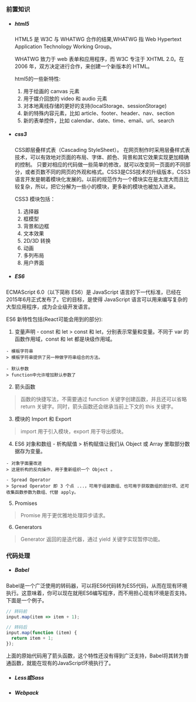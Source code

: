 ### 前置知识
- ##### html5   
  HTML5 是 W3C 与 WHATWG 合作的结果,WHATWG 指 Web Hypertext Application Technology Working Group。

  WHATWG 致力于 web 表单和应用程序，而 W3C 专注于 XHTML 2.0。在 2006 年，双方决定进行合作，来创建一个新版本的 HTML。

  html5的一些新特性:
  1. 用于绘画的 canvas 元素
  2. 用于媒介回放的 video 和 audio 元素
  3. 对本地离线存储的更好的支持(localStorage、sessionStorage)
  4. 新的特殊内容元素，比如 article、footer、header、nav、section
  5. 新的表单控件，比如 calendar、date、time、email、url、search

- ##### css3   
  CSS即层叠样式表（Cascading StyleSheet）。 在网页制作时采用层叠样式表技术，可以有效地对页面的布局、字体、颜色、背景和其它效果实现更加精确的控制。 只要对相应的代码做一些简单的修改，就可以改变同一页面的不同部分，或者页数不同的网页的外观和格式。CSS3是CSS技术的升级版本，CSS3语言开发是朝着模块化发展的。以前的规范作为一个模块实在是太庞大而且比较复杂，所以，把它分解为一些小的模块，更多新的模块也被加入进来。

  CSS3 模块包括：
  1. 选择器
  2. 框模型
  3. 背景和边框
  4. 文本效果
  5. 2D/3D 转换
  6. 动画
  7. 多列布局
  8. 用户界面

- ##### ES6
ECMAScript 6.0（以下简称 ES6）是 JavaScript 语言的下一代标准，已经在2015年6月正式发布了。它的目标，是使得 JavaScript 语言可以用来编写复杂的大型应用程序，成为企业级开发语言。

  ES6 新特性包括(React可能会用到的部分):
  1. 变量声明
    - const 和 let
    > const 和 let，分别表示常量和变量。不同于 var 的函数作用域，const 和 let 都是块级作用域。

    - 模板字符串
    > 模板字符串提供了另一种做字符串组合的方法。

    - 默认参数
    > function中允许增加默认参数了

  2. 箭头函数
  > 函数的快捷写法，不需要通过 function 关键字创建函数，并且还可以省略 return 关键字。同时，箭头函数还会继承当前上下文的 this 关键字。

  3. 模块的 Import 和 Export
  > import 用于引入模块，export 用于导出模块。

  4. ES6 对象和数组
    - 析构赋值
    > 析构赋值让我们从 Object 或 Array 里取部分数据存为变量。

    - 对象字面量改进
    > 这是析构的反向操作，用于重新组织一个 Object 。

    - Spread Operator
    > Spread Operator 即 3 个点 ...，可用于组装数组、也可用于获取数组的部分项、还可收集函数参数为数组、代替 apply。

  5. Promises
  > Promise 用于更优雅地处理异步请求。

  6. Generators
  > Generator 返回的是迭代器，通过 yield 关键字实现暂停功能。

### 代码处理
- ##### Babel  
Babel是一个广泛使用的转码器，可以将ES6代码转为ES5代码，从而在现有环境执行。这意味着，你可以现在就用ES6编写程序，而不用担心现有环境是否支持。下面是一个例子。
``` javascript
// 转码前
input.map(item => item + 1);

// 转码后
input.map(function (item) {
  return item + 1;
});
```
上面的原始代码用了箭头函数，这个特性还没有得到广泛支持，Babel将其转为普通函数，就能在现有的JavaScript环境执行了。

- ##### Less或Sass   

- ##### Webpack   
